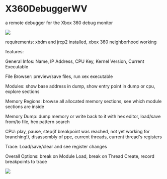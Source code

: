 # X360DebuggerWV 

a remote debugger for the Xbox 360 debug monitor

<img src="https://i.imgur.com/n0LpDr9.png"></img>


requirements: xbdm and jrcp2 installed, xbox 360 neighborhood working


features:

General Infos: Name, IP Address, CPU Key, Kernel Version, Current Executable

File Browser: preview/save files, run xex executable

Modules: show base address in dump, show entry point in dump or cpu, explore sections

Memory Regions: browse all allocated memory sections, see which module sections are inside

Memory Dump: dump memory or write back to it with hex editor, load/save from/to file, hex pattern search

CPU: play, pause, step(if breakpoint was reached, not yet working for branching!), disassembly of ppc, current threads, current thread's registers

Trace: Load/save/clear and see register changes

Overall Options: break on Module Load, break on Thread Create, record breakpoints to trace

<img src="//gifs.com/auto-video/player/p1H0QkF21Q4"></img>
